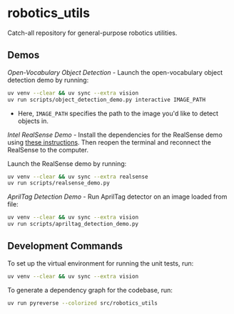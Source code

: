 # robotics_utils

Catch-all repository for general-purpose robotics utilities.

## Demos

_Open-Vocabulary Object Detection_ - Launch the open-vocabulary object detection demo by running:

```bash
uv venv --clear && uv sync --extra vision
uv run scripts/object_detection_demo.py interactive IMAGE_PATH
```

- Here, `IMAGE_PATH` specifies the path to the image you'd like to detect objects in.

_Intel RealSense Demo_ - Install the dependencies for the RealSense demo using [these instructions](https://github.com/IntelRealSense/librealsense/blob/master/doc/distribution_linux.md#installing-the-packages). Then reopen the terminal and reconnect the RealSense to the computer.

Launch the RealSense demo by running:

```bash
uv venv --clear && uv sync --extra realsense
uv run scripts/realsense_demo.py
```

_AprilTag Detection Demo_ - Run AprilTag detector on an image loaded from file:

```bash
uv venv --clear && uv sync --extra vision
uv run scripts/apriltag_detection_demo.py
```

## Development Commands

To set up the virtual environment for running the unit tests, run:

```bash
uv venv --clear && uv sync --extra vision
```

To generate a dependency graph for the codebase, run:

```bash
uv run pyreverse --colorized src/robotics_utils
```
